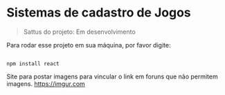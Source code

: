 <h1>Sistemas de cadastro de Jogos</h1>

> Sattus do projeto: Em desenvolvimento

Para rodar esse projeto em sua máquina, por favor digite:

```

npm install react

```

Site para postar imagens para vincular o link em foruns que não permitem imagens. https://imgur.com
